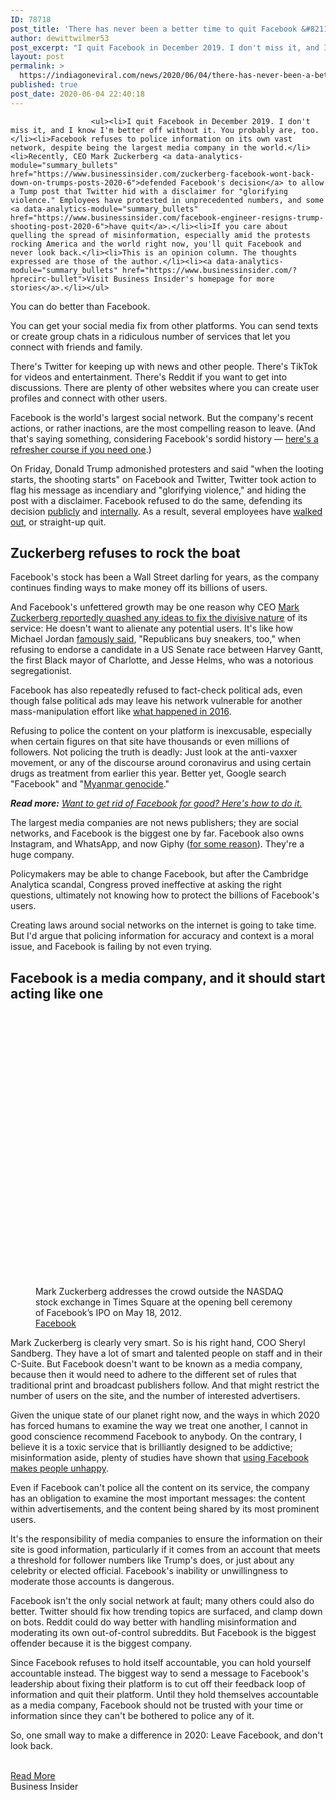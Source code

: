 ```yaml
---
ID: 78718
post_title: 'There has never been a better time to quit Facebook &#8211; Business Insider'
author: dewittwilmer53
post_excerpt: "I quit Facebook in December 2019. I don't miss it, and I know I'm better off without it. You probably are, too.Facebook refuses to police information on its own vast network, despite being the largest media company in the world.Recently, CEO Mark Zuckerberg defended Facebook's decision to allow a Tump post that Twitter hid with&hellip;"
layout: post
permalink: >
  https://indiagoneviral.com/news/2020/06/04/there-has-never-been-a-better-time-to-quit-facebook-business-insider/78718/dewittwilmer53/
published: true
post_date: 2020-06-04 22:40:18
---
```

<div data-piano-inline-content-wrapper="" id="piano-inline-content-wrapper">

                      <ul><li>I quit Facebook in December 2019. I don't miss it, and I know I'm better off without it. You probably are, too.</li><li>Facebook refuses to police information on its own vast network, despite being the largest media company in the world.</li><li>Recently, CEO Mark Zuckerberg <a data-analytics-module="summary_bullets" href="https://www.businessinsider.com/zuckerberg-facebook-wont-back-down-on-trumps-posts-2020-6">defended Facebook's decision</a> to allow a Tump post that Twitter hid with a disclaimer for "glorifying violence." Employees have protested in unprecedented numbers, and some <a data-analytics-module="summary_bullets" href="https://www.businessinsider.com/facebook-engineer-resigns-trump-shooting-post-2020-6">have quit</a>.</li><li>If you care about quelling the spread of misinformation, especially amid the protests rocking America and the world right now, you'll quit Facebook and never look back.</li><li>This is an opinion column. The thoughts expressed are those of the author.</li><li><a data-analytics-module="summary_bullets" href="https://www.businessinsider.com/?hprecirc-bullet">Visit Business Insider's homepage for more stories</a>.</li></ul>


<p>You can do better than Facebook.</p><p>You can get your social media fix from other platforms. You can send texts or create group chats in a ridiculous number of services that let you connect with friends and family.</p><p>There's Twitter for keeping up with news and other people. There's TikTok for videos and entertainment. There's Reddit if you want to get into discussions. There are plenty of other websites where you can create user profiles and connect with other users.</p><p>Facebook is the world's largest social network. But the company's recent actions, or rather inactions, are the most compelling reason to leave. (And that's saying something, considering Facebook's sordid history — <a data-analytics-module="body_link" href="https://www.businessinsider.com/mark-zuckerberg-scandals-last-decade-while-running-facebook-2019-12">here's a refresher course if you need one</a>.)</p>



<p>On Friday, Donald Trump admonished protesters and said "when the looting starts, the shooting starts" on Facebook and Twitter, Twitter took action to flag his message as incendiary and "glorifying violence," and hiding the post with a disclaimer. Facebook refused to do the same, defending its decision <a data-analytics-module="body_link" href="https://www.businessinsider.com/mark-zuckerberg-facebook-no-action-trump-post-shooting-protestors-2020-5">publicly</a> and <a data-analytics-module="body_link" href="https://www.businessinsider.com/zuckerberg-facebook-wont-back-down-on-trumps-posts-2020-6">internally</a>. As a result, several employees have <a data-analytics-module="body_link" href="https://www.businessinsider.com/facebook-employee-virtual-walkout-protest-trump-post-minneapolis-twitter-violence-2020-6">walked out</a>, or straight-up quit.</p><h2>Zuckerberg refuses to rock the boat</h2><p>Facebook's stock has been a Wall Street darling for years, as the company continues finding ways to make money off its billions of users.</p><p>And Facebook's unfettered growth may be one reason why CEO <a data-analytics-module="body_link" href="https://www.businessinsider.com/facebook-knew-algorithms-divided-users-execs-killed-fixes-report-2020-5">Mark Zuckerberg reportedly quashed any ideas to fix the divisive nature</a> of its service: He doesn't want to alienate any potential users. It's like how Michael Jordan <a data-analytics-module="body_link" href="https://www.theguardian.com/sport/2020/may/04/michael-jordan-espn-last-dance-republicans-sneakers-quote-nba">famously said</a>, "Republicans buy sneakers, too," when refusing to endorse a candidate in a US Senate race between Harvey Gantt, the first Black mayor of Charlotte, and Jesse Helms, who was a notorious segregationist.</p><p>Facebook has also repeatedly refused to fact-check political ads, even though false political ads may leave his network vulnerable for another mass-manipulation effort like <a data-analytics-module="body_link" href="https://www.vox.com/new-money/2016/11/16/13637310/facebook-fake-news-explained">what happened in 2016</a>.</p>



<p>Refusing to police the content on your platform is inexcusable, especially when certain figures on that site have thousands or even millions of followers. Not policing the truth is deadly: Just look at the anti-vaxxer movement, or any of the discourse around coronavirus and using certain drugs as treatment from earlier this year. Better yet, Google search "Facebook" and "<a data-analytics-module="body_link" href="https://www.nytimes.com/2018/10/15/technology/myanmar-facebook-genocide.html">Myanmar genocide</a>."</p><p><em><strong>Read more:</strong> <a data-analytics-module="body_link" href="https://www.businessinsider.com/how-to-delete-facebook-2018-3">Want to get rid of Facebook for good? Here's how to do it.</a></em></p><p>The largest media companies are not news publishers; they are social networks, and Facebook is the biggest one by far. Facebook also owns Instagram, and WhatsApp, and now Giphy (<a data-analytics-module="body_link" href="https://www.businessinsider.com/opinion-facebook-giphy-internet-worse-perfect-marriage-2020-5">for some reason</a>). They're a huge company.</p><p>Policymakers may be able to change Facebook, but after the Cambridge Analytica scandal, Congress proved ineffective at asking the right questions, ultimately not knowing how to protect the billions of Facebook's users.</p>



<p>Creating laws around social networks on the internet is going to take time. But I'd argue that policing information for accuracy and context is a moral issue, and Facebook is failing by not even trying.</p><h2>Facebook is a media company, and it should start acting like one</h2><p><figure data-e2e-name="image-figure-image" data-media-container="image" data-type="img"><p><img alt="facebook ipo" data-content-type="image/jpeg" data-srcs="{"https://i.insider.com/56c4c57b2e5265b7008b7b44":{"contentType":"image/jpeg","aspectRatioW":2000,"aspectRatioH":1333}}" src="data:image/svg+xml,%3Csvg xmlns='http://www.w3.org/2000/svg' viewBox='0 0 1 1'%3E%3C/svg%3E"></img>
  
  </p>
    <span>
      <figcaption data-e2e-name="image-caption">
        Mark Zuckerberg addresses the crowd outside the NASDAQ stock exchange in Times Square at the opening bell ceremony of Facebook’s IPO on May 18, 2012.
      </figcaption><span data-e2e-name="image-source">
            <a href="http://newsroom.fb.com/media-gallery/events/facebook-ipo-microphone/">
          Facebook
            </a>
        </span>
    </span>
</figure></p><p>Mark Zuckerberg is clearly very smart. So is his right hand, COO Sheryl Sandberg. They have a lot of smart and talented people on staff and in their C-Suite. But Facebook doesn't want to be known as a media company, because then it would need to adhere to the different set of rules that traditional print and broadcast publishers follow. And that might restrict the number of users on the site, and the number of interested advertisers.</p><p>Given the unique state of our planet right now, and the ways in which 2020 has forced humans to examine the way we treat one another, I cannot in good conscience recommend Facebook to anybody. On the contrary, I believe it is a toxic service that is brilliantly designed to be addictive; misinformation aside, plenty of studies have shown that <a data-analytics-module="body_link" href="https://www.newyorker.com/tech/annals-of-technology/how-facebook-makes-us-unhappy">using Facebook makes people unhappy</a>.</p><p>Even if Facebook can't police all the content on its service, the company has an obligation to examine the most important messages: the content within advertisements, and the content being shared by its most prominent users.</p>



<p>It's the responsibility of media companies to ensure the information on their site is good information, particularly if it comes from an account that meets a threshold for follower numbers like Trump's does, or just about any celebrity or elected official. Facebook's inability or unwillingness to moderate those accounts is dangerous.</p><p>Facebook isn't the only social network at fault; many others could also do better. Twitter should fix how trending topics are surfaced, and clamp down on bots. Reddit could do way better with handling misinformation and moderating its own out-of-control subreddits. But Facebook is the biggest offender because it is the biggest company.</p><p>Since Facebook refuses to hold itself accountable, you can hold yourself accountable instead. The biggest way to send a message to Facebook's leadership about fixing their platform is to cut off their feedback loop of information and quit their platform. Until they hold themselves accountable as a media company, Facebook should not be trusted with your time or information since they can't be bothered to police any of it.</p><p>So, one small way to make a difference in 2020: Leave Facebook, and don't look back.</p>
                  </div><br/><a href="http://www.businessinsider.com/opinion-quit-facebook-now-black-lives-matter-trump-2020-6" class="button purchase" rel="nofollow noopener noreferrer" target="_blank">Read More</a></br>Business Insider